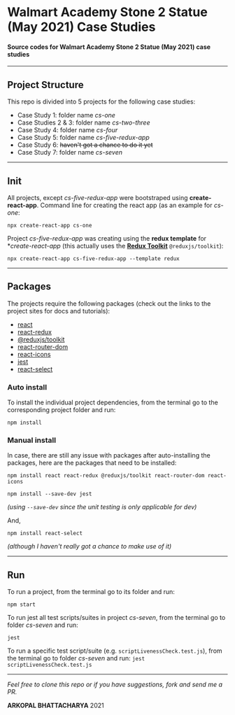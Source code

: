 # **Walmart Academy Stone 2 Statue (May 2021) Case Studies**
#### Source codes for Walmart Academy Stone 2 Statue (May 2021) case studies

---

## Project Structure

This repo is divided into 5 projects for the following case studies:
 - Case Study 1: folder name *cs-one*
 - Case Studies 2 & 3: folder name *cs-two-three*
 - Case Study 4: folder name *cs-four*
 - Case Study 5: folder name *cs-five-redux-app*
 - Case Study 6: ~~haven't got a chance to do it yet~~
 - Case Study 7: folder name *cs-seven*

---

## Init

All projects, except *cs-five-redux-app* were bootstraped using **create-react-app**. Command line for creating the react app (as an example for *cs-one*:

`npx create-react-app cs-one`

Project *cs-five-redux-app* was creating using the **redux template** for **create-react-app* (this actually uses the [**Redux Toolkit**](https://redux-toolkit.js.org/) `@reduxjs/toolkit`):

`npx create-react-app cs-five-redux-app --template redux`

---

## Packages

The projects require the following packages (check out the links to the project sites for docs and tutorials):
 - [react](https://reactjs.org/) 
 - [react-redux](https://react-redux.js.org/)
 - [@reduxjs/toolkit ](https://redux-toolkit.js.org/)
 - [react-router-dom ](https://reactrouter.com/web/guides/quick-start)
 - [react-icons](https://react-icons.github.io/react-icons/)
 - [jest](https://jestjs.io/)
 - [react-select](https://react-select.com/home)
 
### Auto install

To install the individual project dependencies, from the terminal go to the corresponding project folder and run:

`npm install`

### Manual install

In case, there are still any issue with packages after auto-installing the packages, here are the packages that need to be installed:

`npm install react react-redux @reduxjs/toolkit react-router-dom react-icons`

`npm install --save-dev jest`

*(using `--save-dev` since the unit testing is only applicable for dev)*

And, 

`npm install react-select` 

*(although I haven't really got a chance to make use of it)*

---

## Run

To run a project, from the terminal go to its folder and run:

`npm start`

To run jest all test scripts/suites in project *cs-seven*, from the terminal go to folder *cs-seven* and run:

`jest`

To run a specific test script/suite (e.g. `scriptLivenessCheck.test.js`), from the terminal go to folder *cs-seven* and run:
`jest scriptLivenessCheck.test.js`

---


*Feel free to clone this repo or if you have suggestions, fork and send me a PR.*

**ARKOPAL BHATTACHARYA** 2021
